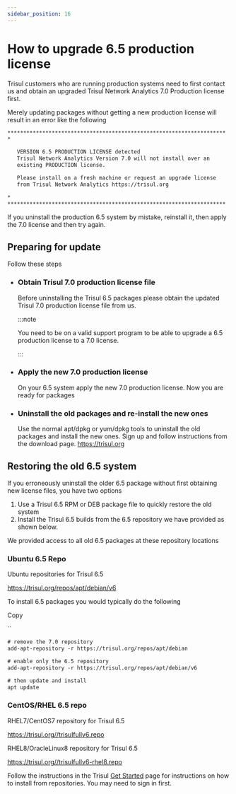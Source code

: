 ```yaml
---
sidebar_position: 16
---
```


# How to upgrade 6.5 production license

Trisul customers who are running production systems need to first contact us and obtain an upgraded Trisul Network Analytics 7.0 Production license first.

Merely updating packages without getting a new production license will result in an error like the following

```bash
*********************************************************************
*

   VERSION 6.5 PRODUCTION LICENSE detected                          
   Trisul Network Analytics Version 7.0 will not install over an    
   existing PRODUCTION license.                                     

   Please install on a fresh machine or request an upgrade license  
   from Trisul Network Analytics https://trisul.org                 

*
*********************************************************************
```

If you uninstall the production 6.5 system by mistake, reinstall it, then apply the 7.0 license and then try again.

## Preparing for update

Follow these steps

- ### Obtain Trisul 7.0 production license file
  
  Before uninstalling the Trisul 6.5 packages please obtain the updated Trisul 7.0 production license file from us.
  
  :::note
  
  You need to be on a valid support program to be able to upgrade a 6.5 production license to a 7.0 license.
  
  :::

- ### Apply the new 7.0 production license
  
  On your 6.5 system apply the new 7.0 production license. Now you are ready for packages

- ### Uninstall the old packages and re-install the new ones
  
  Use the normal apt/dpkg or yum/dpkg tools to uninstall the old packages and install the new ones. Sign up and follow instructions from the download page. https://trisul.org

## Restoring the old 6.5 system

If you erroneously uninstall the older 6.5 package without first obtaining new license files, you have two options

1. Use a Trisul 6.5 RPM or DEB package file to quickly restore the old system
2. Install the Trisul 6.5 builds from the 6.5 repository we have provided as shown below.

We provided access to all old 6.5 packages at these repository locations

### Ubuntu 6.5 Repo

Ubuntu repositories for Trisul 6.5

https://trisul.org/repos/apt/debian/v6

To install 6.5 packages you would typically do the following

Copy

``

```xml
# remove the 7.0 repository
add-apt-repository -r https://trisul.org/repos/apt/debian

# enable only the 6.5 repository
add-apt-repository -r https://trisul.org/repos/apt/debian/v6

# then update and install
apt update
```

### CentOS/RHEL 6.5 repo

RHEL7/CentOS7 repository for Trisul 6.5

https://trisul.org//trisulfullv6.repo

RHEL8/OracleLinux8 repository for Trisul 6.5

https://trisul.org//trisulfullv6-rhel8.repo

Follow the instructions in the Trisul [Get Started](https://www.trisul.org/get-started/) page for instructions on how to install from repositories. You may need to sign in first.
